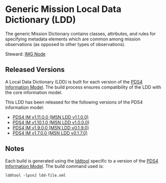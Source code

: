 # Generic Mission Local Data Dictionary (LDD)

The generic Mission Dictionary contains classes, attributes, and rules for specifying metadata elements which are common among mission observations (as opposed to other types of observations).

Steward: [IMG Node](https://pds-imaging.jpl.nasa.gov/)

## Released Versions

A Local Data Dictionary (LDD) is built for each version of the [PDS4 Information Model](https://pds.nasa.gov/datastandards/documents/im/).
The build process ensures compatibility of the LDD with the core information model.

This LDD has been released for the following versions of the PDS4 information model:

- [PDS4 IM v1.11.0.0 (MSN LDD v1.1.0.0)](https://github.com/nasa-pds-data-dictionaries/ldd-msn/releases/tag/v1.1.0.0)
- [PDS4 IM v1.10.1.0 (MSN LDD v1.0.0.0)](https://github.com/nasa-pds-data-dictionaries/ldd-msn/releases/tag/v1.0.0.0)
- [PDS4 IM v1.9.0.0 (MSN LDD v0.1.9.0)](https://github.com/nasa-pds-data-dictionaries/ldd-msn/releases/tag/v0.1.9.0)
- [PDS4 IM v1.7.0.0 (MSN LDD v0.1.7.0)](https://github.com/nasa-pds-data-dictionaries/ldd-msn/releases/tag/v0.1.7.0)


## Notes

Each build is generated using the [lddtool](https://pds.nasa.gov/tools/about/ldd/) specific to a version of the [PDS4 Information Model](https://pds.nasa.gov/datastandards/documents/im/). The build command used is:

```
lddtool -lpsnJ ldd-file.xml
```
